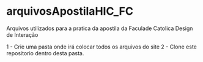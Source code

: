 # arquivosApostilaHIC_FC
Arquivos utilizados para a pratica da apostila da Faculade Catolica Design de Interação

1 - Crie uma pasta onde irá colocar todos os arquivos do site
2 - Clone este repositorio dentro desta pasta.
